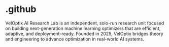 # .github
VelOptix AI Research Lab is an independent, solo-run research unit focused on building next-generation machine learning optimizers that are efficient, adaptive, and deployment-ready. Founded in 2025, VelOptix bridges theory and engineering to advance optimization in real-world AI systems.
